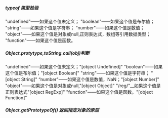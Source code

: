 
##### typeof 类型检验
"undefined"——如果这个值未定义；
"boolean"——如果这个值是布尔值；
"string"——如果这个值是字符串； 
“number"——如果这个值是数值；
"object"——如果这个值是对象或null,正则表达式，数组等引用数据类型；
"function"——如果这个值是函数。


##### Object.protytype,toString.call(obj)判断
"undefined"——如果这个值未定义；"[object Undefined]"
"boolean"——如果这个值是布尔值；"[object Boolean]"
"string"——如果这个值是字符串； "[object String]"
“number"——如果这个值是数值，NaN；"[object Number]"
"object"——如果这个值是对象或null,"[object Object]"
"/reg/"__如果这个值是正则表达式"[object RegExp]"
"function"——如果这个值是函数。"[object Function]"


##### Object.getPrototypeOf() 返回指定对象的原型
